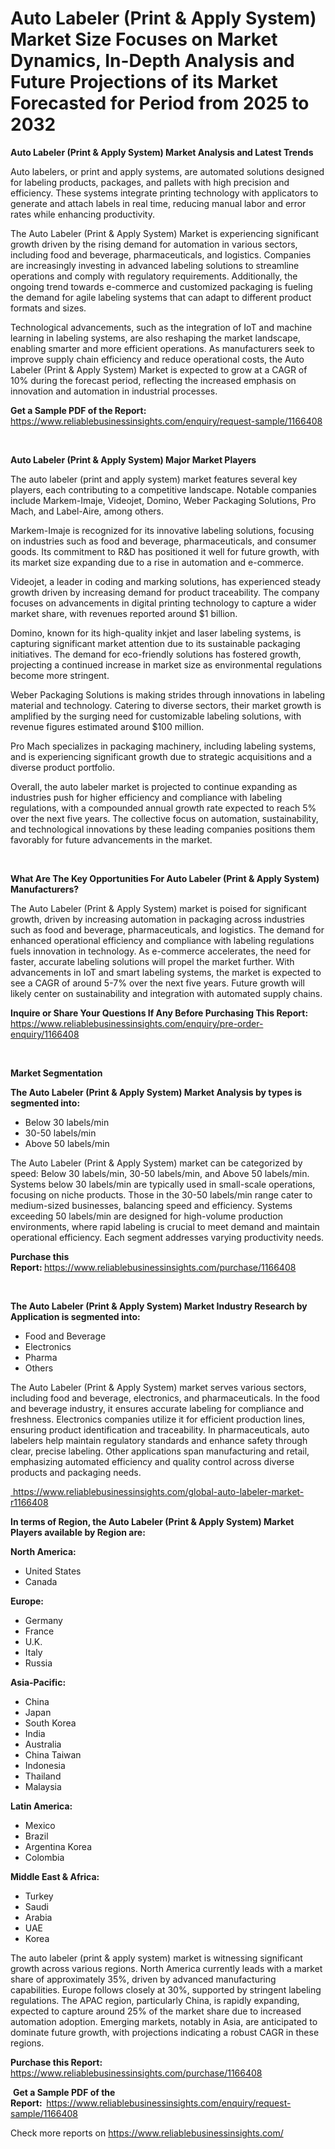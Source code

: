 <p><h1>Auto Labeler (Print & Apply System) Market Size Focuses on Market Dynamics, In-Depth Analysis and Future Projections of its Market Forecasted for Period from 2025 to 2032</h1></p><p><strong>Auto Labeler (Print & Apply System) Market Analysis and Latest Trends</strong></p>
<p><p>Auto labelers, or print and apply systems, are automated solutions designed for labeling products, packages, and pallets with high precision and efficiency. These systems integrate printing technology with applicators to generate and attach labels in real time, reducing manual labor and error rates while enhancing productivity.</p><p>The Auto Labeler (Print & Apply System) Market is experiencing significant growth driven by the rising demand for automation in various sectors, including food and beverage, pharmaceuticals, and logistics. Companies are increasingly investing in advanced labeling solutions to streamline operations and comply with regulatory requirements. Additionally, the ongoing trend towards e-commerce and customized packaging is fueling the demand for agile labeling systems that can adapt to different product formats and sizes.</p><p>Technological advancements, such as the integration of IoT and machine learning in labeling systems, are also reshaping the market landscape, enabling smarter and more efficient operations. As manufacturers seek to improve supply chain efficiency and reduce operational costs, the Auto Labeler (Print & Apply System) Market is expected to grow at a CAGR of 10% during the forecast period, reflecting the increased emphasis on innovation and automation in industrial processes.</p></p>
<p><strong>Get a Sample PDF of the Report:&nbsp;</strong> <a href="https://www.reliablebusinessinsights.com/enquiry/request-sample/1166408?utm_campaign=117&utm_medium=2&utm_source=Github&utm_content=ia&utm_term=27022025&utm_id=auto-labeler-print-apply-system">https://www.reliablebusinessinsights.com/enquiry/request-sample/1166408</a></p>
<p>&nbsp;</p>
<p><strong>Auto Labeler (Print & Apply System) Major Market Players</strong></p>
<p><p>The auto labeler (print and apply system) market features several key players, each contributing to a competitive landscape. Notable companies include Markem-Imaje, Videojet, Domino, Weber Packaging Solutions, Pro Mach, and Label-Aire, among others.</p><p>Markem-Imaje is recognized for its innovative labeling solutions, focusing on industries such as food and beverage, pharmaceuticals, and consumer goods. Its commitment to R&D has positioned it well for future growth, with its market size expanding due to a rise in automation and e-commerce.</p><p>Videojet, a leader in coding and marking solutions, has experienced steady growth driven by increasing demand for product traceability. The company focuses on advancements in digital printing technology to capture a wider market share, with revenues reported around $1 billion.</p><p>Domino, known for its high-quality inkjet and laser labeling systems, is capturing significant market attention due to its sustainable packaging initiatives. The demand for eco-friendly solutions has fostered growth, projecting a continued increase in market size as environmental regulations become more stringent.</p><p>Weber Packaging Solutions is making strides through innovations in labeling material and technology. Catering to diverse sectors, their market growth is amplified by the surging need for customizable labeling solutions, with revenue figures estimated around $100 million.</p><p>Pro Mach specializes in packaging machinery, including labeling systems, and is experiencing significant growth due to strategic acquisitions and a diverse product portfolio.</p><p>Overall, the auto labeler market is projected to continue expanding as industries push for higher efficiency and compliance with labeling regulations, with a compounded annual growth rate expected to reach 5% over the next five years. The collective focus on automation, sustainability, and technological innovations by these leading companies positions them favorably for future advancements in the market.</p></p>
<p>&nbsp;</p>
<p><strong>What Are The Key Opportunities For Auto Labeler (Print & Apply System) Manufacturers?</strong></p>
<p><p>The Auto Labeler (Print & Apply System) market is poised for significant growth, driven by increasing automation in packaging across industries such as food and beverage, pharmaceuticals, and logistics. The demand for enhanced operational efficiency and compliance with labeling regulations fuels innovation in technology. As e-commerce accelerates, the need for faster, accurate labeling solutions will propel the market further. With advancements in IoT and smart labeling systems, the market is expected to see a CAGR of around 5-7% over the next five years. Future growth will likely center on sustainability and integration with automated supply chains.</p></p>
<p><strong>Inquire or Share Your Questions If Any Before Purchasing This Report:</strong> <a href="https://www.reliablebusinessinsights.com/enquiry/pre-order-enquiry/1166408?utm_campaign=117&utm_medium=2&utm_source=Github&utm_content=ia&utm_term=27022025&utm_id=auto-labeler-print-apply-system">https://www.reliablebusinessinsights.com/enquiry/pre-order-enquiry/1166408</a></p>
<p>&nbsp;</p>
<p><strong>Market Segmentation</strong></p>
<p><strong>The Auto Labeler (Print & Apply System) Market Analysis by types is segmented into:</strong></p>
<p><ul><li>Below 30 labels/min</li><li>30-50 labels/min</li><li>Above 50 labels/min</li></ul></p>
<p><p>The Auto Labeler (Print & Apply System) market can be categorized by speed: Below 30 labels/min, 30-50 labels/min, and Above 50 labels/min. Systems below 30 labels/min are typically used in small-scale operations, focusing on niche products. Those in the 30-50 labels/min range cater to medium-sized businesses, balancing speed and efficiency. Systems exceeding 50 labels/min are designed for high-volume production environments, where rapid labeling is crucial to meet demand and maintain operational efficiency. Each segment addresses varying productivity needs.</p></p>
<p><strong>Purchase this Report:&nbsp;</strong><a href="https://www.reliablebusinessinsights.com/purchase/1166408?utm_campaign=117&utm_medium=2&utm_source=Github&utm_content=ia&utm_term=27022025&utm_id=auto-labeler-print-apply-system">https://www.reliablebusinessinsights.com/purchase/1166408</a></p>
<p>&nbsp;</p>
<p><strong>The Auto Labeler (Print & Apply System) Market Industry Research by Application is segmented into:</strong></p>
<p><ul><li>Food and Beverage</li><li>Electronics</li><li>Pharma</li><li>Others</li></ul></p>
<p><p>The Auto Labeler (Print & Apply System) market serves various sectors, including food and beverage, electronics, and pharmaceuticals. In the food and beverage industry, it ensures accurate labeling for compliance and freshness. Electronics companies utilize it for efficient production lines, ensuring product identification and traceability. In pharmaceuticals, auto labelers help maintain regulatory standards and enhance safety through clear, precise labeling. Other applications span manufacturing and retail, emphasizing automated efficiency and quality control across diverse products and packaging needs.</p></p>
<p><a href="https://www.reliablebusinessinsights.com/global-auto-labeler-market-r1166408?utm_campaign=117&utm_medium=2&utm_source=Github&utm_content=ia&utm_term=27022025&utm_id=auto-labeler-print-apply-system">&nbsp;https://www.reliablebusinessinsights.com/global-auto-labeler-market-r1166408</a></p>
<p><strong>In terms of Region, the Auto Labeler (Print & Apply System) Market Players available by Region are:</strong></p>
<p>
    <p> <strong> North America: </strong>
        <ul>
            <li>United States</li>
            <li>Canada</li>
        </ul>
        </p> 
    <p> <strong> Europe: </strong>
        <ul>
            <li>Germany</li>
            <li>France</li>
            <li>U.K.</li>
            <li>Italy</li>
            <li>Russia</li>
        </ul>
        </p> 
    <p> <strong> Asia-Pacific: </strong>
        <ul>
            <li>China</li>
            <li>Japan</li>
            <li>South Korea</li>
            <li>India</li>
            <li>Australia</li>
            <li>China Taiwan</li>
            <li>Indonesia</li>
            <li>Thailand</li>
            <li>Malaysia</li>
        </ul>
        </p> 
    <p> <strong> Latin America: </strong>
        <ul>
            <li>Mexico</li>
            <li>Brazil</li>
            <li>Argentina Korea</li>
            <li>Colombia</li>
        </ul>
        </p> 
    <p> <strong> Middle East & Africa: </strong>
        <ul>
            <li>Turkey</li>
            <li>Saudi</li>
            <li>Arabia</li>
            <li>UAE</li>
            <li>Korea</li>
        </ul>
    </p>
    </p>
<p><p>The auto labeler (print & apply system) market is witnessing significant growth across various regions. North America currently leads with a market share of approximately 35%, driven by advanced manufacturing capabilities. Europe follows closely at 30%, supported by stringent labeling regulations. The APAC region, particularly China, is rapidly expanding, expected to capture around 25% of the market share due to increased automation adoption. Emerging markets, notably in Asia, are anticipated to dominate future growth, with projections indicating a robust CAGR in these regions.</p></p>
<p><strong>Purchase this Report: </strong><a href="https://www.reliablebusinessinsights.com/purchase/1166408?utm_campaign=117&utm_medium=2&utm_source=Github&utm_content=ia&utm_term=27022025&utm_id=auto-labeler-print-apply-system">https://www.reliablebusinessinsights.com/purchase/1166408</a></p>
<p>&nbsp;<strong>Get a Sample PDF of the Report:&nbsp;&nbsp;</strong><a href="https://www.reliablebusinessinsights.com/enquiry/request-sample/1166408?utm_campaign=117&utm_medium=2&utm_source=Github&utm_content=ia&utm_term=27022025&utm_id=auto-labeler-print-apply-system">https://www.reliablebusinessinsights.com/enquiry/request-sample/1166408</a></p>
<p><strong></strong></p>
<p>Check more reports on <a href="https://www.reliablebusinessinsights.com/?utm_campaign=117&utm_medium=2&utm_source=Github&utm_content=ia&utm_term=27022025&utm_id=auto-labeler-print-apply-system">https://www.reliablebusinessinsights.com/</a></p>
